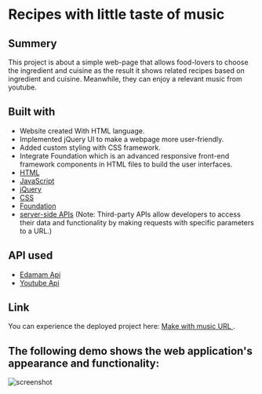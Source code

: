 # <Recipes-with-little-taste-of-music>
# Recipes with little taste of music
## Summery
This project is about a simple web-page that allows food-lovers to choose the ingredient and cuisine as the result it shows related recipes based on ingredient and cuisine. Meanwhile, they can enjoy a relevant music from youtube.
## Built with
* Website created With HTML language.
* Implemented jQuery UI to make a webpage more user-friendly.
* Added custom styling with CSS framework.
* Integrate Foundation which is an advanced responsive front-end framework components in HTML files to build the user interfaces.
* [HTML](https://developer.mozilla.org/en-US/docs/Web/HTML)
* [JavaScript](https://developer.mozilla.org/en-US/docs/Web/JavaScript)
* [jQuery](https://api.jquery.com/)
* [CSS](https://developer.mozilla.org/en-US/docs/Web/CSS)
* [Foundation](https://get.foundation/index.html)
* [server-side APIs](https://coding-boot-camp.github.io/full-stack/apis/api-resources) 
(Note: Third-party APIs allow developers to access their data and functionality by making requests with specific parameters to a URL.)
## API used
* [Edamam Api](https://api.edamam.com/api/recipes/v2?type=public&q=food&app_id=89d029e6&app_key=3ede82a48f3b73939f6b5d34debc9f2a&)
* [Youtube Api](https://www.googleapis.com/youtube/v3/playlistItems?part=snippet&maxResults=1&playlistId=PLfy0DLB0T_kiMZ8i3AGeQWGouY5BwIP1v&key=AIzaSyBd7uSG8_YQsVb1tJsSUQkYH1Lpq1TWANQ) 
## Link
You can experience the deployed project here: [Make with music URL ](https://bajraroshan.github.io/Recipes-with-little-taste-of-music/).
## The following demo shows the web application's appearance and functionality:
![screenshot](./assets/images/sample.gif)
